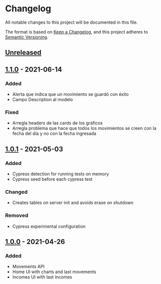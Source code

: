 # Changelog

All notable changes to this project will be documented in this file.

The format is based on [Keep a Changelog](https://keepachangelog.com/en/1.0.0/),
and this project adheres to [Semantic Versioning](https://semver.org/spec/v2.0.0.html).

## [Unreleased]

## [1.1.0] - 2021-06-14

### Added

-   Alerta que indica que un movimiento se guardó con éxito
-   Campo Description al modelo

### Fixed

-   Arregla headers de las cards de los gráficos
-   Arregla problema que hace que todos los movimientos se creen con la
fecha del día y no con la fecha ingresada

## [1.0.1] - 2021-05-03

### Added

-   Cypress detection for running tests on memory
-   Cypress seed before each cypress test

### Changed

-   Creates tables on server init and avoids erase on shutdown

### Removed

-   Cypress experimental configuration

## [1.0.0] - 2021-04-26

### Added

-   Movements API
-   Home UI with charts and last movements
-   Incomes UI with last incomes

[unreleased]: https://github.com/pnepotti/gitapp/compare/v1.1.0...HEAD
[1.1.0]: https://github.com/pnepotti/gitapp/releases/tag/v1.1.0
[1.0.1]: https://github.com/pnepotti/gitapp/releases/tag/v1.0.1
[1.0.0]: https://github.com/pnepotti/gitapp/releases/tag/v1.0.0
